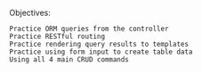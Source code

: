 Objectives:

    Practice ORM queries from the controller
    Practice RESTful routing
    Practice rendering query results to templates
    Practice using form input to create table data
    Using all 4 main CRUD commands